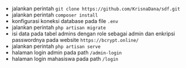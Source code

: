 -   jalankan perintah `git clone https://github.com/KrisnaDana/sdf.git`
-   jalankan perintah `composer install`
-   konfigurasi koneksi database pada file `.env`
-   jalankan perintah `php artisan migrate`
-   isi data pada tabel admins dengan role sebagai admin dan enkripsi passwordnya pada website `https://bcrypt.online/`
-   jalankan perintah `php artisan serve`
-   halaman login admin pada path `/admin-login`
-   halaman login mahasiswa pada path `/login`
